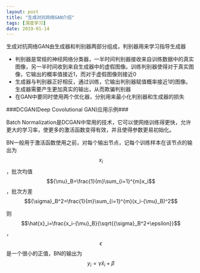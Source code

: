 ```yaml
---
layout: post
title: "生成对抗网络GAN介绍"
tags: [深度学习]
date: 2019-01-14
---
```

生成对抗网络GAN由生成器和判别器两部分组成，判别器用来学习指导生成器
+ 判别器是常规的神经网络分类器，一半时间判别器接收来自训练数据中的真实图像，另一半时间收到来自生成器中的虚假图像。训练判别器使得对于真实图像，它输出的概率值接近1，而对于虚假图像则接近0
+ 生成器与判别器正好相反，通过训练，它输出判别器赋值概率接近1的图像。生成器需要产生更加真实的输出，从而欺骗判别器
+ 在GAN中要同时使用两个优化器，分别用来最小化判别器和生成器的损失

###DCGAN(Deep Covolutional GAN)应用示例###

Batch Normalization是DCGAN中常用的技术，它可以使网络训练得更快，允许更大的学习率，使更多的激活函数变得有效，并且使得参数更易初始化。

BN一般用于激活函数使用之前，对每个输出节点，记每个训练样本在该节点的输出为$$x_i$$，批次均值$${\mu}_B=\frac{1}{m}\sum_{i=1}^{m}x_i$$，批次方差$${\sigma}_B^2=\frac{1}{m}\sum_{i=1}^{m}(x_i-{\mu}_B)^2$$

则$$\hat{x}_i=\frac{x_i-{\mu}_B}{\sqrt{{\sigma}_B^2+\epsilon}}$$，$$\epsilon$$是一个很小的正值，BN的输出为$$y_i= \gamma\hat{x}_i+\beta$$

```python

```
